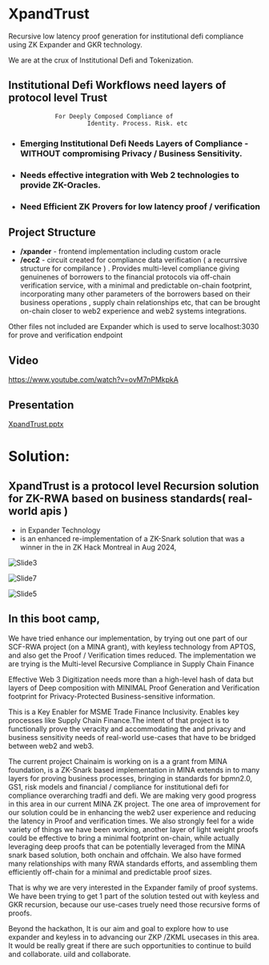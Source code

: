 # XpandTrust

Recursive low latency proof generation for institutional defi compliance using ZK Expander and GKR technology.

We are at the crux of Institutional Defi and Tokenization.

## Institutional Defi Workflows need layers of protocol level Trust

                 For Deeply Composed Compliance of
    		              Identity. Process. Risk. etc

- ### Emerging Institutional Defi Needs Layers of Compliance - WITHOUT compromising Privacy / Business Sensitivity.

- ### Needs effective integration with Web 2 technologies to provide ZK-Oracles.

- ### Need Efficient ZK Provers for low latency proof / verification
  


## Project Structure

- **/xpander** - frontend implementation including custom oracle
- **/ecc2** - circuit created for compliance data verification ( a recurrsive structure for compilance ) . Provides multi-level compliance giving genuinenes of borrowers to the financial protocols via off-chain verification service, with a minimal and predictable on-chain footprint, incorporating many other parameters of the borrowers based on their business operations , supply chain relationships etc, that can be brought on-chain closer to web2 experience and web2 systems integrations. 

Other files not included are Expander which is used to serve localhost:3030 for prove and verification endpoint

## Video

https://www.youtube.com/watch?v=ovM7nPMkpkA


## Presentation 
[XpandTrust.pptx](https://github.com/user-attachments/files/19176714/XpandTrust.pptx)


# Solution:

## XpandTrust is a protocol level Recursion solution for ZK-RWA based on business standards( real-world apis )

- in Expander Technology
- is an enhanced re-implementation of a ZK-Snark solution that was a winner in the
  in ZK Hack Montreal in Aug 2024,


![Slide3](https://github.com/user-attachments/assets/02a0e6b7-2f7b-45ae-b038-6582ccce1f7b)




![Slide7](https://github.com/user-attachments/assets/a88bf294-6c5c-4cd8-808f-d517c70dff71)


  

![Slide5](https://github.com/user-attachments/assets/b2b33b8a-f68a-421c-902f-191dfe677dce)




## In this boot camp, 

We have tried enhance our implementation, by trying out one part of our SCF-RWA project (on a MINA grant), with keyless technology from APTOS, and also get the Proof / Verification times
reduced. The implementation we are trying is the Multi-level Recursive Compliance in Supply Chain Finance

Effective Web 3 Digitization needs more than a high-level hash of data but layers of Deep composition with MINIMAL Proof Generation and Verification footprint for Privacy-Protected
Business-sensitive information.

This is a Key Enabler for MSME Trade Finance Inclusivity.
Enables key processes like Supply Chain Finance.The intent of that project is to functionally prove the veracity and accommodating the and privacy and business sensitivity needs of real-world use-cases that have to be bridged between web2 and web3.

The current project Chainaim is working on is a a grant from MINA foundation, is a ZK-Snark based implementation in MINA extends in to many layers for proving business processes, bringing in standards for bpmn2.0, GS1, risk models and financial / compliance for institutional defi for compliance overarching tradfi and defi.
We are making very good progress in this area in our current MINA ZK project.
The one area of improvement for our solution could be in enhancing the web2 user experience and reducing the latency in Proof  and verification times. We also strongly feel for a wide variety of things we have been working, another layer of light weight proofs could be effective to bring a minimal footprint on-chain, while actually leveraging deep proofs that can be potentially leveraged from the MINA snark based solution, both onchain and offchain. We also have formed many relationships with many RWA standards efforts, and assembling them efficiently off-chain for a minimal and predictable proof sizes.

That is why we are very interested in the Expander family of proof systems. We have been trying to get 1 part of the solution tested out with keyless and GKR recursion, because our use-cases truely need those recursive forms of proofs. 

Beyond the hackathon, It is our aim and goal to explore how to use expander and keyless in to advancing our ZKP /ZKML usecases in this area. It would be really great if there are such opportunities to continue to build and collaborate.
uild and collaborate.
